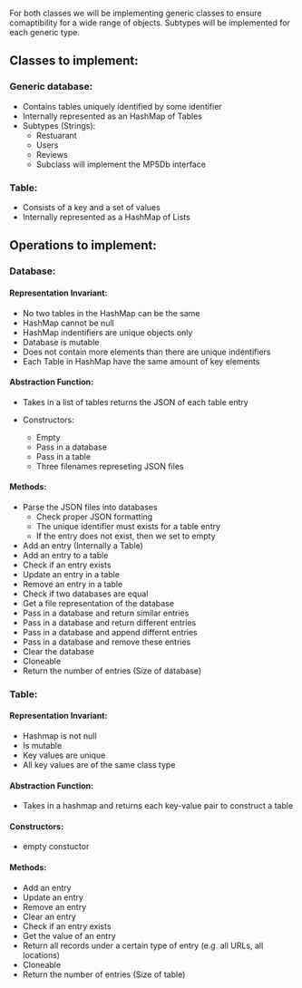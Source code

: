 For both classes we will be implementing generic classes to ensure comaptibility for a wide range of objects. Subtypes will be implemented for each generic type.

## Classes to implement:  

### Generic database:
  - Contains tables uniquely identified by some identifier
  - Internally represented as an HashMap of Tables
  - Subtypes (Strings):
	  - Restuarant
	  - Users
	  - Reviews
	  - Subclass will implement the MP5Db interface

### Table:  
- Consists of a key and a set of values
- Internally represented as a HashMap of Lists


## Operations to implement:

### Database:

#### Representation Invariant:
- No two tables in the HashMap can be the same
- HashMap cannot be null
- HashMap indentifiers are unique objects only
- Database is mutable
- Does not contain more elements than there are unique indentifiers
- Each Table in HashMap have the same amount of key elements  

#### Abstraction Function:
- Takes in a list of tables returns the JSON of each table entry  

- Constructors:
	- Empty
	- Pass in a database
	- Pass in a table
	- Three filenames represeting JSON files

#### Methods:
- Parse the JSON files into databases
	- Check proper JSON formatting
	- The unique identifier must exists for a table entry
	- If the entry does not exist, then we set to empty
- Add an entry (Internally a Table)
- Add an entry to a table
- Check if an entry exists
- Update an entry in a table
- Remove an entry in a table
- Check if two databases are equal
- Get a file representation of the database
- Pass in a database and return similar entries
- Pass in a database and return different entries
- Pass in a database and append differnt entries
- Pass in a database and remove these entries
- Clear the database
- Cloneable
- Return the number of entries (Size of database)

### Table:

#### Representation Invariant:
- Hashmap is not null
- Is mutable
- Key values are unique
- All key values are of the same class type  

#### Abstraction Function:
- Takes in a hashmap and returns each key-value pair to construct a table  

#### Constructors:
- empty constuctor

#### Methods:

- Add an entry
- Update an entry
- Remove an entry
- Clear an entry
- Check if an entry exists
- Get the value of an entry
- Return all records under a certain type of entry (e.g. all URLs, all locations)
- Cloneable
- Return the number of entries (Size of table)
